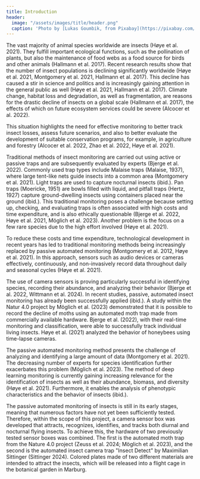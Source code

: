 ```yaml
---
title: Introduction
header:
  image: "/assets/images/title/header.png"
  caption: 'Photo by [Lukas Goumbik, from Pixabay](https://pixabay.com/de/users/goumbik-3752482/?utm_source=link-attribution&utm_medium=referral&utm_campaign=image&utm_content=2055522){:target="_blank"}'
---
```

  
<!--more-->
The vast majority of animal species worldwide are insects (Høye et al. 2021). They fulfill important ecological functions, such as the pollination of plants, but also the maintenance of food webs as a food source for birds and other animals (Hallmann et al. 2017). Recent research results show that the number of insect populations is declining significantly worldwide (Høye et al. 2021, Montgomery et al. 2021, Hallmann et al. 2017). This decline has caused a stir in science and politics and is increasingly gaining attention in the general public as well (Høye et al. 2021, Hallmann et al. 2017). Climate change, habitat loss and degradation, as well as fragmentation, are reasons for the drastic decline of insects on a global scale (Hallmann et al. 2017), the effects of which on future ecosystem services could be severe (Alcocer et al. 2022).

This situation highlights the need for effective monitoring to better track insect losses, assess future scenarios, and also to better evaluate the development of suitable conservation programs, for example, in agriculture and forestry (Alcocer et al. 2022, Zhao et al. 2022, Høye et al. 2021).

Traditional methods of insect monitoring are carried out using active or passive traps and are subsequently evaluated by experts (Bjerge et al. 2022). Commonly used trap types include Malaise traps (Malaise, 1937), where large tent-like nets guide insects into a common area (Montgomery et al. 2021). Light traps are used to capture nocturnal insects (ibid.). Pan traps (Moericke, 1951) are bowls filled with liquid, and pitfall traps (Hertz, 1927) capture ground-dwelling insects using containers placed near the ground (ibid.). This traditional monitoring poses a challenge because setting up, checking, and evaluating traps is often associated with high costs and time expenditure, and is also ethically questionable (Bjerge et al. 2022, Høye et al. 2021, Möglich et al. 2023). Another problem is the focus on a few rare species due to the high effort involved (Høye et al. 2021).

To reduce these costs and time expenditure, technological development in recent years has led to traditional monitoring methods being increasingly replaced by passive automated monitoring (Montgomery et al. 2012, Høye et al. 2021). In this approach, sensors such as audio devices or cameras effectively, continuously, and non-invasively record data throughout daily and seasonal cycles (Høye et al. 2021).

The use of camera sensors is proving particularly successful in identifying species, recording their abundance, and analyzing their behavior (Bjerge et al. 2022, Wittmann et al. 2024). In recent studies, passive, automated insect monitoring has already been successfully applied (ibid.). A study within the Natur 4.0 project by Möglich et al. (2023) demonstrated that it is possible to record the decline of moths using an automated moth trap made from commercially available hardware. Bjerge et al. (2022), with their real-time monitoring and classification, were able to successfully track individual living insects. Høye et al. (2021) analyzed the behavior of honeybees using time-lapse cameras.

The passive automated monitoring method presents the challenge of analyzing and identifying a large amount of data (Montgomery et al. 2021). The decreasing number of experts for species identification further exacerbates this problem (Möglich et al. 2023). The method of deep learning monitoring is currently gaining increasing relevance for the identification of insects as well as their abundance, biomass, and diversity (Høye et al. 2021). Furthermore, it enables the analysis of phenotypic characteristics and the behavior of insects (ibid.).

The passive automated monitoring of insects is still in its early stages, meaning that numerous factors have not yet been sufficiently tested. Therefore, within the scope of this project, a camera sensor box was developed that attracts, recognizes, identifies, and tracks both diurnal and nocturnal flying insects. To achieve this, the hardware of two previously tested sensor boxes was combined. The first is the automated moth trap from the Nature 4.0 project (Zeuss et al. 2024; Möglich et al. 2023), and the second is the automated insect camera trap "Insect Detect" by Maximilian Sittinger (Sittinger 2024). Colored plates made of two different materials are intended to attract the insects, which will be released into a flight cage in the botanical garden in Marburg.